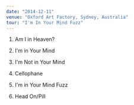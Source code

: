 ```yaml
---
date: "2014-12-11"
venue: "Oxford Art Factory, Sydney, Australia"
tour: "I'm In Your Mind Fuzz"
---
```



 1. Am I in Heaven?

 2. I'm in Your Mind

 3. I'm Not in Your Mind

 4. Cellophane

 5. I'm in Your Mind Fuzz

 6. Head On/Pill


